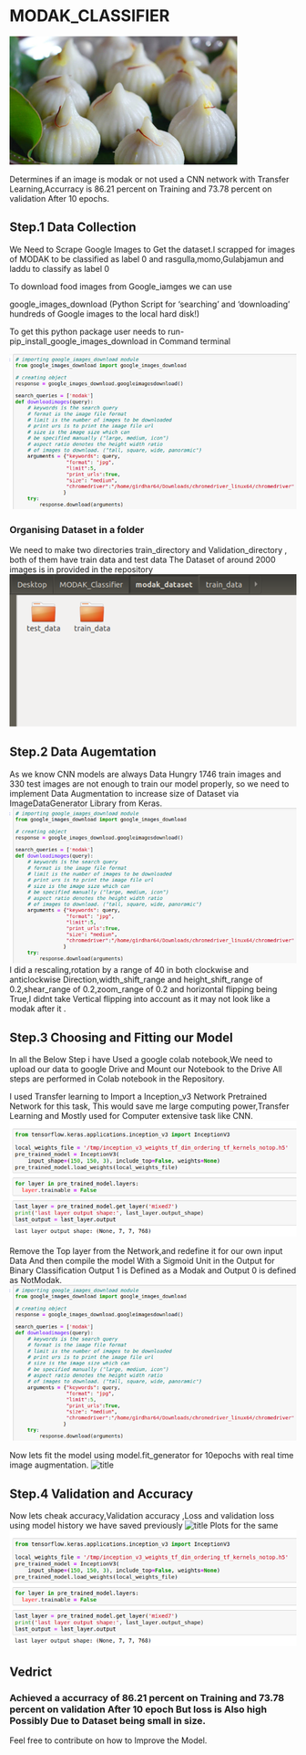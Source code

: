  
# MODAK_CLASSIFIER
![title](images/modak.jpg)

Determines if an image is modak or not used a CNN network with Transfer Learning,Accurracy is 86.21 percent on Training and 73.78 percent on validation After 10 epochs.

## Step.1 Data Collection

We Need to Scrape Google Images to Get the dataset.I scrapped for images of MODAK to be classified as label 0 and rasgulla,momo,Gulabjamun and laddu to classify as label 0

To download food images from Google_iamges we can use

google_images_download
(Python Script for ‘searching’ and ‘downloading’ hundreds of Google images to the local hard disk!)

To get this python package user needs to run- pip_install_google_images_download in Command terminal

![title](images/dataset_download.png)
### Organising Dataset in a folder
We need to make two directories train_directory and Validation_directory , both of them have train data and test data
The Dataset of around 2000 images is in provided in the repository 
![title](images/dir.png)

## Step.2 Data Augemtation
As we know CNN models are always Data Hungry 1746 train images and 330 test images are not enough to train our model properly, so we need to implement Data Augmentation to increase size of Dataset via ImageDataGenerator Library from Keras.
![title](images/dataset_download.png)
 I did a rescaling,rotation by a range of 40 in both clockwise and anticlockwise Direction,width_shift_range and height_shift_range of 0.2,shear_range of 0.2,zoom_range of 0.2 and horizontal flipping being True,I didnt take Vertical flipping into account as it may not look like a modak after it .
 
## Step.3 Choosing and Fitting our Model
In all the Below Step i have Used a google colab notebook,We need to upload our data to google Drive and Mount our Notebook to the Drive All steps are performed in Colab notebook in the Repository.

I used Transfer learning to Import a Inception_v3 Network Pretrained Network for this task, This would save me large computing power,Transfer Learning and Mostly used for Computer extensive task like CNN.
![title](images/inception.png)

Remove the Top layer from the Network,and redefine it for our own input Data And then compile the model With a Sigmoid Unit in the Output for Binary Classification Output 1 is Defined as a Modak and Output 0 is defined as NotModak.
![title](images/dataset_download.png)

Now lets fit the model using model.fit_generator for 10epochs with real time image augmentation.
![title](images/model_fit.png)

## Step.4 Validation and Accuracy 
Now lets cheak accuracy,Validation accuracy ,Loss and validation loss using model history we have saved previously 
![title](images/acc&loss.png.png)
Plots for the same 
![title](images/inception.png)

## Vedrict
### Achieved a accurracy of 86.21 percent on Training and 73.78 percent on validation After 10 epoch But loss is Also high Possibly Due to Dataset being small in size.
Feel free to contribute on how to Improve the Model.
